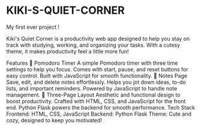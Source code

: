 # KIKI-S-QUIET-CORNER
My first ever project !

Kiki's Quiet Corner is a productivity web app designed to help you stay on track with studying, working, and organizing your tasks. With a cutesy theme, it makes productivity feel a little more fun!

Features
🌸 Pomodoro Timer 
A simple Pomodoro timer with three time settings to help you focus.
Comes with start, pause, and reset buttons for easy control.
Built with JavaScript for smooth functionality.
📝 Notes Page
Save, edit, and delete notes effortlessly.
Helps you jot down ideas, to-do lists, and important reminders.
Powered by JavaScript to handle note management.
🌷 Three-Page Layout
Aesthetic and functional design to boost productivity.
Crafted with HTML, CSS, and JavaScript for the front end.
Python Flask powers the backend for smooth performance.
Tech Stack
Frontend: HTML, CSS, JavaScript
Backend: Python Flask
Theme: Cute and cozy, designed to keep you motivated!

